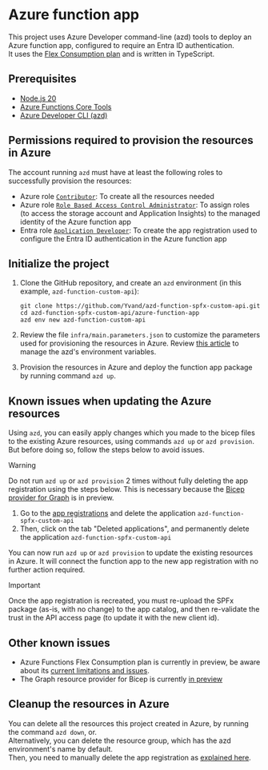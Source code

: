 # Azure function app

This project uses Azure Developer command-line (azd) tools to deploy an Azure function app, configured to require an Entra ID authentication.  
It uses the [Flex Consumption plan](https://learn.microsoft.com/en-us/azure/azure-functions/flex-consumption-plan) and is written in TypeScript.

## Prerequisites

+ [Node.js 20](https://www.nodejs.org/)
+ [Azure Functions Core Tools](https://learn.microsoft.com/azure/azure-functions/functions-run-local?pivots=programming-language-typescript#install-the-azure-functions-core-tools)
+ [Azure Developer CLI (azd)](https://learn.microsoft.com/azure/developer/azure-developer-cli/install-azd)

## Permissions required to provision the resources in Azure

The account running `azd` must have at least the following roles to successfully provision the resources:

+ Azure role [`Contributor`](https://learn.microsoft.com/azure/role-based-access-control/built-in-roles/privileged#contributor): To create all the resources needed
+ Azure role [`Role Based Access Control Administrator`](https://learn.microsoft.com/azure/role-based-access-control/built-in-roles/privileged#role-based-access-control-administrator): To assign roles (to access the storage account and Application Insights) to the managed identity of the Azure function app
+ Entra role [`Application Developer`](https://learn.microsoft.com/entra/identity/role-based-access-control/permissions-reference#application-developer): To create the app registration used to configure the Entra ID authentication in the Azure function app

## Initialize the project

1. Clone the GitHub repository, and create an `azd` environment (in this example, `azd-function-custom-api`):

    ```shell
    git clone https://github.com/Yvand/azd-function-spfx-custom-api.git
    cd azd-function-spfx-custom-api/azure-function-app
    azd env new azd-function-custom-api
    ```

1. Review the file `infra/main.parameters.json` to customize the parameters used for provisioning the resources in Azure. Review [this article](https://learn.microsoft.com/azure/developer/azure-developer-cli/manage-environment-variables) to manage the azd's environment variables.

1. Provision the resources in Azure and deploy the function app package by running command `azd up`.

## Known issues when updating the Azure resources

Using `azd`, you can easily apply changes which you made to the bicep files to the existing Azure resources, using commands `azd up` or `azd provision`.  
But before doing so, follow the steps below to avoid issues.

> [!WARNING]
> Do not run `azd up` or `azd provision` 2 times without fully deleting the app registration using the steps below. This is necessary because the [Bicep provider for Graph](https://learn.microsoft.com/en-us/graph/templates/overview-bicep-templates-for-graph) is in preview.

1. Go to the [app registrations](https://entra.microsoft.com/#view/Microsoft_AAD_RegisteredApps/ApplicationsListBlade/quickStartType~/null/sourceType/Microsoft_AAD_IAM) and delete the application `azd-function-spfx-custom-api`
1. Then, click on the tab "Deleted applications", and permanently delete the application `azd-function-spfx-custom-api`

You can now run `azd up` or `azd provision` to update the existing resources in Azure. It will connect the function app to the new app registration with no further action required.

> [!IMPORTANT]
> Once the app registration is recreated, you must re-upload the SPFx package (as-is, with no change) to the app catalog, and then re-validate the trust in the API access page (to update it with the new client id).

## Other known issues

- Azure Functions Flex Consumption plan is currently in preview, be aware about its [current limitations and issues](https://learn.microsoft.com/azure/azure-functions/flex-consumption-plan#considerations).
- The Graph resource provider for Bicep is currently [in preview](https://learn.microsoft.com/graph/templates/quickstart-create-bicep-interactive-mode?tabs=CLI)

## Cleanup the resources in Azure

You can delete all the resources this project created in Azure, by running the command `azd down`, or.  
Alternatively, you can delete the resource group, which has the azd environment's name by default.  
Then, you need to manually delete the app registration as [explained here](#Known-issues-when-updating-the-Azure-resources).
